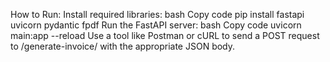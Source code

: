 How to Run:
Install required libraries:
bash
Copy code
pip install fastapi uvicorn pydantic fpdf
Run the FastAPI server:
bash
Copy code
uvicorn main:app --reload
Use a tool like Postman or cURL to send a POST request to /generate-invoice/ with the appropriate JSON body.